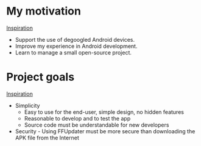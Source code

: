 # My motivation

[Inspiration](https://kodimensional.dev/goalkeeper)

 - Support the use of degoogled Android devices.
 - Improve my experience in Android development.
 - Learn to manage a small open-source project.

# Project goals

[Inspiration](https://kodimensional.dev/goalkeeper)

 - Simplicity
   - Easy to use for the end-user, simple design, no hidden features
   - Reasonable to develop and to test the app
   - Source code must be understandable for new developers
 - Security - Using FFUpdater must be more secure than downloading the APK file from the Internet